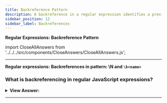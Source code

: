 ```yaml
---
title: Backreference Pattern
description: A backreference in a regular expression identifies a previously matched group and looks for the same text again.
sidebar_position: 12
sidebar_label: Backreferences
---
```


**Regular Expressions: Backreference Pattern**

import CloseAllAnswers from '../../../src/components/CloseAnswers/CloseAllAnswers.js';

<CloseAllAnswers />

---

**Regular expressions: Backreferences in pattern: \N and `\k<name>`**

### What is backreferencing in regular JavaScript expressions?

<details>
  <summary><strong>View Answer:</strong></summary>
  <div>
  <div><strong>Interview Response:</strong> When matching string patterns using regular expressions, we might wish to match the same piece of text more than once. When the pattern used to perform the first match includes non-literal elements, we can look for the repeated text using a backreference. A backreference in a regular expression identifies a previously matched group and looks for the exact text again.
    </div><br />
  <div><strong className="codeExample">Code Example:</strong><br /><br />

  <div></div>

```js
// Backreference by number: \N
let str = `He said: "She's the one!" "She's the one!".`;

let regexp = /(['"])(.*?)\1/g;

alert(str.match(regexp)); // "She's the one!"

// Backreference by name: \k<name>
let str = `He said: "She's the one!".`;

let regexp = /(?<quote>['"])(.*?)\k<quote>/g;

alert(str.match(regexp)); // "She's the one!"
```

  </div>
  </div>
</details>

---
